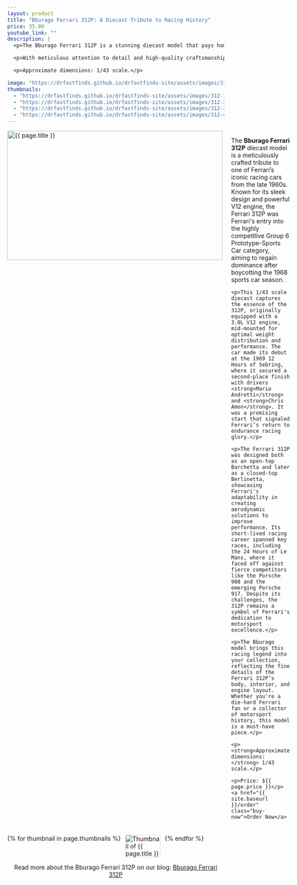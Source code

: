 ```yaml
---
layout: product
title: "Bburago Ferrari 312P: A Diecast Tribute to Racing History"
price: 35.00
youtube_link: ""
description: |
  <p>The Bburago Ferrari 312P is a stunning diecast model that pays homage to one of the most iconic race cars in automotive history. This model beautifully captures the essence of the Ferrari 312P, known for its exceptional performance and rich racing heritage.</p>

  <p>With meticulous attention to detail and high-quality craftsmanship, this diecast model is a perfect addition to any collection and a true tribute to the spirit of racing.</p>

  <p>Approximate dimensions: 1/43 scale.</p>

image: "https://drfastfinds.github.io/drfastfinds-site/assets/images/312.jpg"
thumbnails:
  - "https://drfastfinds.github.io/drfastfinds-site/assets/images/312-1.jpg"
  - "https://drfastfinds.github.io/drfastfinds-site/assets/images/312-2.jpg"
  - "https://drfastfinds.github.io/drfastfinds-site/assets/images/312-3.jpg"
  - "https://drfastfinds.github.io/drfastfinds-site/assets/images/312-4.jpg"
---
```


<div class="product-detail">
  <div class="product-image-box">
    <img class="main-image" src="{{ page.image }}" alt="{{ page.title }}">
  </div>
  <div class="product-text">
    <p>The <strong>Bburago Ferrari 312P</strong> diecast model is a meticulously crafted tribute to one of Ferrari’s iconic racing cars from the late 1960s. Known for its sleek design and powerful V12 engine, the Ferrari 312P was Ferrari's entry into the highly competitive Group 6 Prototype-Sports Car category, aiming to regain dominance after boycotting the 1968 sports car season.</p>

    <p>This 1/43 scale diecast captures the essence of the 312P, originally equipped with a 3.0L V12 engine, mid-mounted for optimal weight distribution and performance. The car made its debut at the 1969 12 Hours of Sebring, where it secured a second-place finish with drivers <strong>Mario Andretti</strong> and <strong>Chris Amon</strong>. It was a promising start that signaled Ferrari’s return to endurance racing glory.</p>

    <p>The Ferrari 312P was designed both as an open-top Barchetta and later as a closed-top Berlinetta, showcasing Ferrari's adaptability in creating aerodynamic solutions to improve performance. Its short-lived racing career spanned key races, including the 24 Hours of Le Mans, where it faced off against fierce competitors like the Porsche 908 and the emerging Porsche 917. Despite its challenges, the 312P remains a symbol of Ferrari's dedication to motorsport excellence.</p>

    <p>The Bburago model brings this racing legend into your collection, reflecting the fine details of the Ferrari 312P’s body, interior, and engine layout. Whether you're a die-hard Ferrari fan or a collector of motorsport history, this model is a must-have piece.</p>

    <p><strong>Approximate dimensions:</strong> 1/43 scale.</p>

    <p>Price: ${{ page.price }}</p>
    <a href="{{ site.baseurl }}/order" class="buy-now">Order Now</a>
  </div>
</div>

<div class="thumbnail-carousel">
  {% for thumbnail in page.thumbnails %}
    <img class="thumbnail" src="{{ thumbnail }}" alt="Thumbnail of {{ page.title }}">
  {% endfor %}
</div>

<div style="text-align: center;">
  <p>Read more about the Bburago Ferrari 312P on our blog: 
    <a href="https://drfastfinds.github.io/drfastfinds-site/collectibles/diecast/ferrari/bburago/312p/2024/09/25/bburago-ferrari-312p.html" target="_blank">Bburago Ferrari 312P</a>
  </p>
</div>

<style>
.product-detail {
  display: flex;
  align-items: flex-start;
  gap: 20px;
  margin-bottom: 20px;
}

.product-image-box {
  flex-shrink: 0;
  width: 500px; 
  height: 300px; 
  overflow: hidden; 
}

.main-image {
  width: 100%; 
  height: 100%; 
  object-fit: contain; 
  display: block;
}

.product-text {
  max-width: 400px;
  flex-grow: 1;
}

.thumbnail-carousel {
  margin-top: 20px;
  display: flex;
  flex-wrap: wrap; 
  gap: 10px;
  justify-content: flex-start;
}

.thumbnail {
  max-width: 80px;
  cursor: pointer;
  border: 1px solid #ddd;
  border-radius: 4px;
}

.buy-now {
  display: inline-block;
  padding: 10px 20px;
  margin-top: 10px;
  background-color: #007bff;
  color: #fff;
  text-decoration: none;
  border-radius: 5px;
  font-weight: bold;
  text-align: center;
}

.buy-now:hover {
  background-color: #0056b3;
}
</style>

<script>
document.addEventListener('DOMContentLoaded', function() {
    const mainImage = document.querySelector('.main-image');
    const thumbnails = document.querySelectorAll('.thumbnail');

    thumbnails.forEach(thumbnail => {
        thumbnail.addEventListener('click', function() {
            mainImage.src = this.src;
        });
    });
});
</script>
